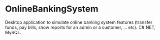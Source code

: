 # OnlineBankingSystem
Desktop application to simulate online banking system features (transfer funds, pay bills, show reports for an admin or a customer, … etc).  C#.NET, MySQL.
